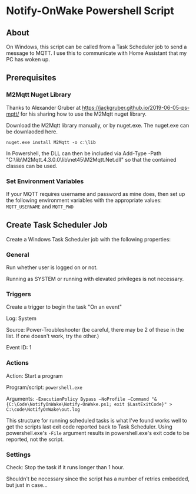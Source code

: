 # Notify-OnWake Powershell Script

## About

On Windows, this script can be called from a Task Scheduler job to send a message to MQTT. I use this to communicate with Home Assistant that my PC has woken up.

## Prerequisites

### M2Mqtt Nuget Library

Thanks to Alexander Gruber at https://jackgruber.github.io/2019-06-05-ps-mqtt/ for his sharing how to use the M2Mqtt nuget library.

Download the M2Mqtt library manually, or by nuget.exe. The nuget.exe can be downlaoded here.

`nuget.exe install M2Mqtt -o c:\lib`

In Powershell, the DLL can then be included via Add-Type -Path "C:\lib\M2Mqtt.4.3.0.0\lib\net45\M2Mqtt.Net.dll" so that the contained classes can be used.

### Set Environment Variables

If your MQTT requires username and password as mine does, then set up the following environment variables with the appropriate values: `MQTT_USERNAME` and `MQTT_PWD`


## Create Task Scheduler Job

Create a Windows Task Scheduler job with the following properties:

### General

Run whether user is logged on or not.

Running as SYSTEM or running with elevated privileges is not necessary.

### Triggers

Create a trigger to begin the task "On an event"

Log: System

Source: Power-Troubleshooter (be careful, there may be 2 of these in the list. If one doesn't work, try the other.)

Event ID: 1

### Actions

Action: Start a program

Program/script: `powershell.exe`

Arguments: `-ExecutionPolicy Bypass –NoProfile –Command "& {C:\Code\NotifyOnWake\Notify-OnWake.ps1; exit $LastExitCode}" > C:\code\NotifyOnWake\out.log`

This structure for running scheduled tasks is what I've found works well to get the scripts last exit code reported back to Task Scheduler. Using powershell.exe's `-File` argument results in powershell.exe's exit code to be reported, not the script.

### Settings

Check: Stop the task if it runs longer than 1 hour.

Shouldn't be necessary since the script has a number of retries embedded, but just in case...
